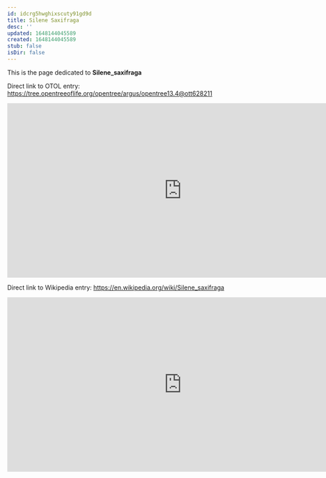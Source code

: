 ```yaml
---
id: idcrg5hwghixscuty91gd9d
title: Silene Saxifraga
desc: ''
updated: 1648144045589
created: 1648144045589
stub: false
isDir: false
---
```

This is the page dedicated to **Silene_saxifraga**


Direct link to OTOL entry: https://tree.opentreeoflife.org/opentree/argus/opentree13.4@ott628211



<html>
    <body>
    <iframe src="https://tree.opentreeoflife.org/opentree/argus/opentree13.4@ott628211"
    width="800" height="400" frameborder="0" allowfullscreen> </iframe>
    </body>
</html>
    


Direct link to Wikipedia entry: https://en.wikipedia.org/wiki/Silene_saxifraga



<html>
    <body>
    <iframe src="https://en.wikipedia.org/wiki/Silene_saxifraga"
    width="800" height="400" frameborder="0" allowfullscreen> </iframe>
    </body>
</html>
    
